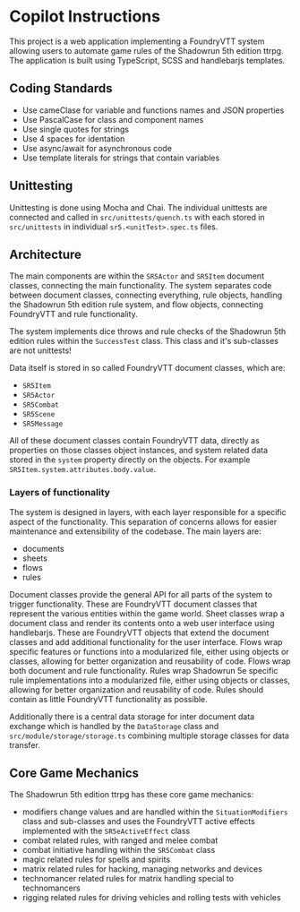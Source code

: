 # Copilot Instructions

This project is a web application implementing a FoundryVTT system allowing users to automate game rules of the Shadowrun 5th edition ttrpg. The application is built using TypeScript, SCSS and handlebarjs templates.

## Coding Standards

- Use cameClase for variable and functions names and JSON properties
- Use PascalCase for class and component names
- Use single quotes for strings
- Use 4 spaces for identation
- Use async/await for asynchronous code
- Use template literals for strings that contain variables

## Unittesting

Unittesting is done using Mocha and Chai.
The individual unittests are connected and called in `src/unittests/quench.ts` with each stored in `src/unittests` in individual `sr5.<unitTest>.spec.ts` files.

## Architecture

The main components are within the `SR5Actor` and `SR5Item` document classes, connecting the main functionality. The system separates code between document classes, connecting everything, rule objects, handling the Shadowrun 5th edition rule system, and flow objects, connecting FoundryVTT and rule functionality.

The system implements dice throws and rule checks of the Shadowrun 5th edition rules within the `SuccessTest` class. This class and it's sub-classes are not unittests!

Data itself is stored in so called FoundryVTT document classes, which are:
- `SR5Item`
- `SR5Actor`
- `SR5Combat`
- `SR5Scene`
- `SR5Message`

All of these document classes contain FoundryVTT data, directly as properties on those classes object instances, and system related data stored in the `system` property directly on the objects. For example `SR5Item.system.attributes.body.value`.

### Layers of functionality

The system is designed in layers, with each layer responsible for a specific aspect of the functionality. This separation of concerns allows for easier maintenance and extensibility of the codebase.
The main layers are:
- documents
- sheets
- flows
- rules

Document classes provide the general API for all parts of the system to trigger functionality. These are FoundryVTT document classes that represent the various entities within the game world.
Sheet classes wrap a document class and render its contents onto a web user interface using handlebarjs. These are FoundryVTT objects that extend the document classes and add additional functionality for the user interface.
Flows wrap specific features or functions into a modularized file, either using objects or classes, allowing for better organization and reusability of code. Flows wrap both document and rule functionality.
Rules wrap Shadowrun 5e specific rule implementations into a modularized file, either using objects or classes, allowing for better organization and reusability of code. Rules should contain as little FoundryVTT functionality as possible.

Additionally there is a central data storage for inter document data exchange which is handled by the `DataStorage` class and `src/module/storage/storage.ts` combining multiple storage classes for data transfer.

## Core Game Mechanics

The Shadowrun 5th edition ttrpg has these core game mechanics:

- modifiers change values and are handled within the `SituationModifiers` class and sub-classes and uses the FoundryVTT active effects implemented with the `SR5eActiveEffect` class
- combat related rules, with ranged and melee combat
- combat initiative handling within the `SR5Combat` class
- magic related rules for spells and spirits
- matrix related rules for hacking, managing networks and devices
- technomancer related rules for matrix handling special to technomancers
- rigging related rules for driving vehicles and rolling tests with vehicles